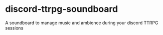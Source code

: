 # discord-ttrpg-soundboard
A soundboard to manage music and ambience during your discord TTRPG sessions
